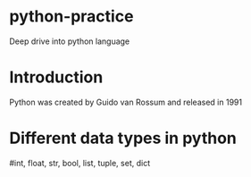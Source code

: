 # python-practice
Deep drive into python language

# Introduction
Python was created by Guido van Rossum and released in 1991


# Different data types in python
#int, float, str, bool, list, tuple, set, dict
